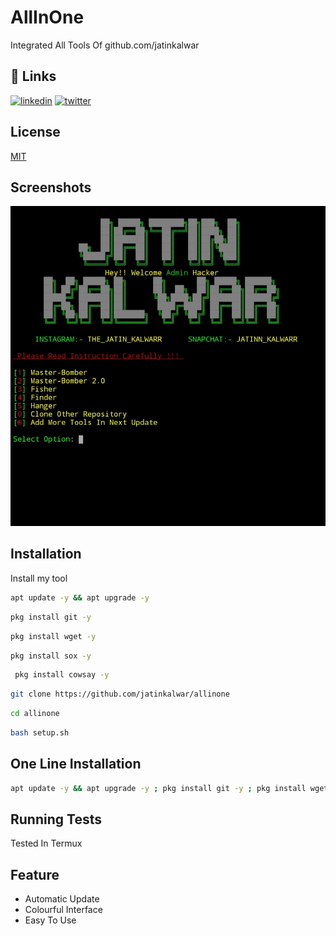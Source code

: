 # AllInOne

Integrated All Tools Of github.com/jatinkalwar

## 🔗 Links
[![linkedin](https://img.shields.io/badge/linkedin-0A66C2?style=for-the-badge&logo=linkedin&logoColor=white)](https://www.linkedin.com/in/thejatinkalwar)
[![twitter](https://img.shields.io/badge/twitter-1DA1F2?style=for-the-badge&logo=twitter&logoColor=white)](https://twitter.com/thejatinkalwar)


## License

[MIT](https://choosealicense.com/licenses/mit/)


## Screenshots

![App Screenshot](https://github.com/jatinkalwar/allinone/blob/main/files/Screenshot_2021-12-06-15-23-03-77_84d3000e3f4017145260f7618db1d683.jpg)

## Installation

Install my tool 

```bash
apt update -y && apt upgrade -y
```
```bash
pkg install git -y
```
```bash
pkg install wget -y
```
```bash
pkg install sox -y
```
```bash
 pkg install cowsay -y
```
```bash
git clone https://github.com/jatinkalwar/allinone
```
```bash
cd allinone
```
```bash
bash setup.sh
```
## One Line Installation

```bash
apt update -y && apt upgrade -y ; pkg install git -y ; pkg install wget -y ; pkg install sox -y ; pkg install cowsay -y ; cd $HOME ; git clone https://github.com/jatinkalwar/allinone ; cd allinone ; bash setup.sh
```
    
## Running Tests

Tested In Termux




## Feature

- Automatic Update
- Colourful Interface
- Easy To Use
